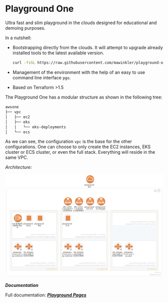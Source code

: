 # Playground One

Ultra fast and slim playground in the clouds designed for educational and demoing purposes.

In a nutshell:

- Bootstrapping directly from the clouds. It will attempt to upgrade already installed tools to the latest available version.  

  ```sh
  curl -fsSL https://raw.githubusercontent.com/mawinkler/playground-one/main/bin/pgo | bash && exit
  ```

- Management of the environment with the help of an easy to use command line interface `pgo`.
- Based on Terraform >1.5

The Playground One has a modular structure as shown in the following tree:

```
awsone
├── vpc
│   ├── ec2
│   ├── eks
│   |   └── eks-deployments
│   └── ecs
```

As we can see, the configuration `vpc` is the base for the other configurations. One can choose to only create the EC2 instances, EKS cluster or ECS cluster, or even the full stack. Everything will reside in the same VPC.

*Architecture:*

![alt text](docs/images/architecture.png "Architecture diagram")

***Documentation***

Full documentation: ***[Playground Pages](https://mawinkler.github.io/playground-pages/)***
